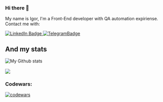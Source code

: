 ### Hi there 👋


My name is Igor, I'm a Front-End developer with QA automation expiriense.
<br>
Contact me with: 
<div id="badges">
  <a href="https://www.linkedin.com/in/igor-polnik-a5259594/">
    <img src="https://img.shields.io/badge/LinkedIn-blue?style=for-the-badge&logo=linkedin&logoColor=white" alt="LinkedIn Badge"/>
  </a>
  
  <a href="https://t.me/Igor_Polnikov">
    <img src="https://img.shields.io/badge/Telegram-blue?style=for-the-badge&logo=telegram&logoColor=white" alt="TelegramBadge"/>
  </a>
</div>

## And my stats

![My Github stats](https://github-readme-stats.vercel.app/api?username=ipolnik&show_icons=true&title_color=fff&icon_color=77ffff&text_color=9f9f9f&bg_color=151515&include_all_commits=true&count_private=true) <br><br>
[![](https://github-readme-stats.vercel.app/api/top-langs/?username=ipolnik&theme=radical&langs_count=20&layout=compact)](https://github.com/ipolnik)
### Codewars:
[![codewars](https://www.codewars.com/users/ipolnik/badges/large)](https://www.codewars.com/users/ipolnik@yahoo.com)<br><br>

